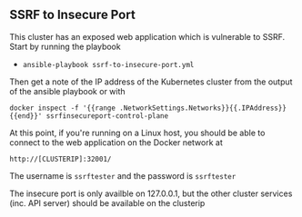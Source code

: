 ## SSRF to Insecure Port

This cluster has an exposed web application which is vulnerable to SSRF.  Start by running the playbook

- `ansible-playbook ssrf-to-insecure-port.yml`

Then get a note of the IP address of the Kubernetes cluster from the output of the ansible playbook or with 

```
docker inspect -f '{{range .NetworkSettings.Networks}}{{.IPAddress}}{{end}}' ssrfinsecureport-control-plane
```

At this point, if you're running on a Linux host, you should be able to connect to the web application on the Docker network at

```
http://[CLUSTERIP]:32001/
```

The username is `ssrftester` and the password is `ssrftester`

The insecure port is only availble on 127.0.0.1, but the other cluster services (inc. API server) should be available on the clusterip
